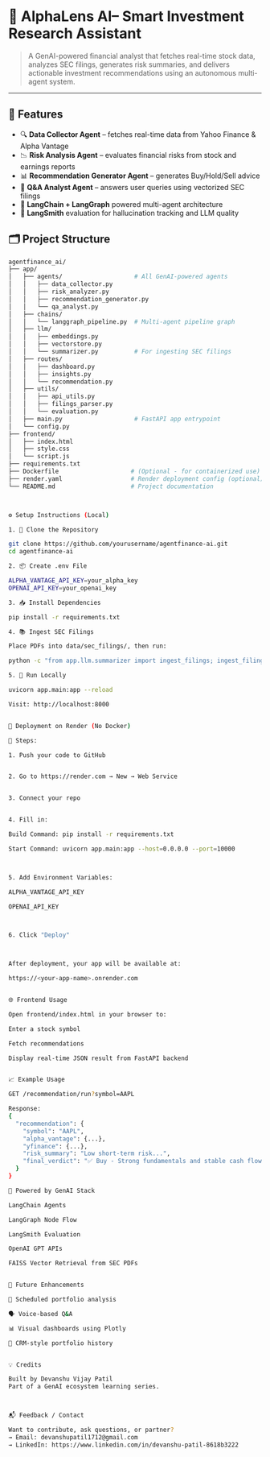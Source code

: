 
# 🚀 AlphaLens AI– Smart Investment Research Assistant

> A GenAI-powered financial analyst that fetches real-time stock data, analyzes SEC filings, generates risk summaries, and delivers actionable investment recommendations using an autonomous multi-agent system.

---

## 📌 Features

- 🔍 **Data Collector Agent** – fetches real-time data from Yahoo Finance & Alpha Vantage
- 📉 **Risk Analysis Agent** – evaluates financial risks from stock and earnings reports
- 📊 **Recommendation Generator Agent** – generates Buy/Hold/Sell advice
- 💬 **Q&A Analyst Agent** – answers user queries using vectorized SEC filings
- 🧠 **LangChain + LangGraph** powered multi-agent architecture
- 🧪 **LangSmith** evaluation for hallucination tracking and LLM quality

## 🗂️ Project Structure

```bash
agentfinance_ai/
├── app/
│   ├── agents/                    # All GenAI-powered agents
│   │   ├── data_collector.py
│   │   ├── risk_analyzer.py
│   │   ├── recommendation_generator.py
│   │   └── qa_analyst.py
│   ├── chains/
│   │   └── langgraph_pipeline.py  # Multi-agent pipeline graph
│   ├── llm/
│   │   ├── embeddings.py
│   │   ├── vectorstore.py
│   │   └── summarizer.py          # For ingesting SEC filings
│   ├── routes/
│   │   ├── dashboard.py
│   │   ├── insights.py
│   │   └── recommendation.py
│   ├── utils/
│   │   ├── api_utils.py
│   │   ├── filings_parser.py
│   │   └── evaluation.py
│   ├── main.py                    # FastAPI app entrypoint
│   └── config.py
├── frontend/
│   ├── index.html
│   ├── style.css
│   └── script.js
├── requirements.txt
├── Dockerfile                    # (Optional - for containerized use)
├── render.yaml                   # Render deployment config (optional)
└── README.md                     # Project documentation



⚙️ Setup Instructions (Local)

1. 🔧 Clone the Repository

git clone https://github.com/yourusername/agentfinance-ai.git
cd agentfinance-ai

2. 📦 Create .env File

ALPHA_VANTAGE_API_KEY=your_alpha_key
OPENAI_API_KEY=your_openai_key

3. 📥 Install Dependencies

pip install -r requirements.txt

4. 📚 Ingest SEC Filings

Place PDFs into data/sec_filings/, then run:

python -c "from app.llm.summarizer import ingest_filings; ingest_filings()"

5. 🚀 Run Locally

uvicorn app.main:app --reload

Visit: http://localhost:8000


🚀 Deployment on Render (No Docker)

📝 Steps:

1. Push your code to GitHub


2. Go to https://render.com → New → Web Service


3. Connect your repo


4. Fill in:

Build Command: pip install -r requirements.txt

Start Command: uvicorn app.main:app --host=0.0.0.0 --port=10000



5. Add Environment Variables:

ALPHA_VANTAGE_API_KEY

OPENAI_API_KEY



6. Click "Deploy"



After deployment, your app will be available at:

https://<your-app-name>.onrender.com


🌐 Frontend Usage

Open frontend/index.html in your browser to:

Enter a stock symbol

Fetch recommendations

Display real-time JSON result from FastAPI backend


📈 Example Usage

GET /recommendation/run?symbol=AAPL

Response:
{
  "recommendation": {
    "symbol": "AAPL",
    "alpha_vantage": {...},
    "yfinance": {...},
    "risk_summary": "Low short-term risk...",
    "final_verdict": "✅ Buy - Strong fundamentals and stable cash flow"
  }
}

🧪 Powered by GenAI Stack

LangChain Agents

LangGraph Node Flow

LangSmith Evaluation

OpenAI GPT APIs

FAISS Vector Retrieval from SEC PDFs


🧠 Future Enhancements

📅 Scheduled portfolio analysis

🗣️ Voice-based Q&A

📊 Visual dashboards using Plotly

💼 CRM-style portfolio history


💡 Credits

Built by Devanshu Vijay Patil
Part of a GenAI ecosystem learning series.



📬 Feedback / Contact

Want to contribute, ask questions, or partner?
→ Email: devanshupatil1712@gmail.com
→ LinkedIn: https://www.linkedin.com/in/devanshu-patil-8618b3222





